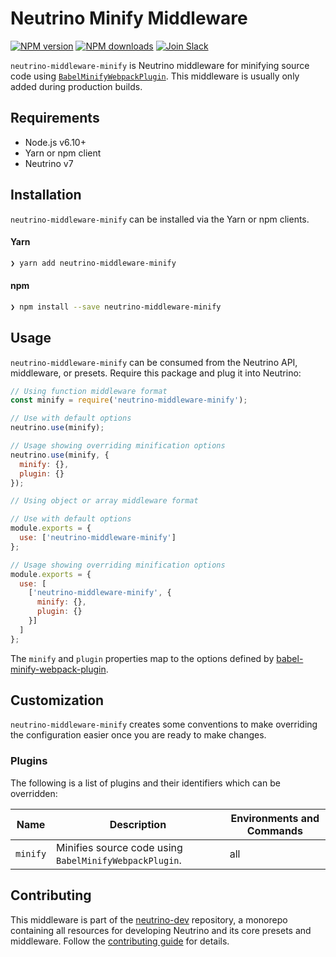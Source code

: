 # Neutrino Minify Middleware
[![NPM version][npm-image]][npm-url] [![NPM downloads][npm-downloads]][npm-url] [![Join Slack][slack-image]][slack-url]

`neutrino-middleware-minify` is Neutrino middleware for minifying source code using
[`BabelMinifyWebpackPlugin`](https://www.npmjs.com/package/babel-minify-webpack-plugin). This middleware is usually only
added during production builds.

## Requirements

- Node.js v6.10+
- Yarn or npm client
- Neutrino v7

## Installation

`neutrino-middleware-minify` can be installed via the Yarn or npm clients.

#### Yarn

```bash
❯ yarn add neutrino-middleware-minify
```

#### npm

```bash
❯ npm install --save neutrino-middleware-minify
```

## Usage

`neutrino-middleware-minify` can be consumed from the Neutrino API, middleware, or presets. Require this package
and plug it into Neutrino:

```js
// Using function middleware format
const minify = require('neutrino-middleware-minify');

// Use with default options
neutrino.use(minify);

// Usage showing overriding minification options
neutrino.use(minify, {
  minify: {},
  plugin: {}
});
```

```js
// Using object or array middleware format

// Use with default options
module.exports = {
  use: ['neutrino-middleware-minify']
};

// Usage showing overriding minification options
module.exports = {
  use: [
    ['neutrino-middleware-minify', {
      minify: {},
      plugin: {}
    }]
  ]
};
```

The `minify` and `plugin` properties map to the options defined by
[babel-minify-webpack-plugin](https://github.com/webpack-contrib/babel-minify-webpack-plugin#options).

## Customization

`neutrino-middleware-minify` creates some conventions to make overriding the configuration easier once you are ready to
make changes.

### Plugins

The following is a list of plugins and their identifiers which can be overridden:

| Name | Description | Environments and Commands |
| --- | --- | --- |
| `minify` | Minifies source code using `BabelMinifyWebpackPlugin`. | all |

## Contributing

This middleware is part of the [neutrino-dev](https://github.com/mozilla-neutrino/neutrino-dev) repository, a monorepo
containing all resources for developing Neutrino and its core presets and middleware. Follow the
[contributing guide](../../contributing) for details.

[npm-image]: https://img.shields.io/npm/v/neutrino-middleware-minify.svg
[npm-downloads]: https://img.shields.io/npm/dt/neutrino-middleware-minify.svg
[npm-url]: https://npmjs.org/package/neutrino-middleware-minify
[slack-image]: https://neutrino-slack.herokuapp.com/badge.svg
[slack-url]: https://neutrino-slack.herokuapp.com/

